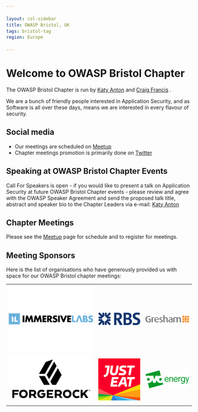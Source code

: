 ```yaml
---

layout: col-sidebar
title: OWASP Bristol, UK
tags: bristol-tag
region: Europe

---
```


# Welcome to OWASP Bristol Chapter 

The OWASP Bristol Chapter  is  run by [Katy Anton](mailto:katy.anton@owasp.org) and [Craig Francis](mailto:craig.francis@owasp.org) .

We are  a bunch of friendly people interested in Application Security, and as Software is all over these days, means we
are interested in every flavour of security. 

## Social media
* Our meetings are scheduled on [Meetup](https://www.meetup.com/OWASP-Bristol/) 
* Chapter meetings promotion is primarily done on [Twitter](https://twitter.com/OWASPBristol)

## Speaking at OWASP Bristol Chapter Events
Call For Speakers is open - if you would like to present a talk on Application Security at future OWASP Bristol Chapter
events - please review and agree with the OWASP Speaker Agreement and send the proposed talk title, abstract and speaker
bio to the Chapter Leaders via e-mail: [Katy Anton](mailto:katy.anton@owasp.org) 

## Chapter Meetings
Please see the [Meetup](https://www.meetup.com/owasp-bristol/) page for schedule and to register for meetings. 

## Meeting Sponsors
Here is the list of organisations who have generously provided us with space for our OWASP Bristol chapter meetings:

<table cellpadding="10" cellspacing="0" border="0">
<tr>
<td>
<img src="assets/images/ImmersiveLabsLogo.png" alt="ImmersiveLabsLogo"/>
</td>
<td>
<img src="assets/images/RBSLogo.png" alt="RBSLogo"/>
</td>
<td>
<img src="assets/images/GreshamTechnologiesLogo.png" alt="GreshamTechnologiesLogo"/>
</td>
</tr>
<tr>
<td>
<img src="assets/images/ForgeRockLogo.png" alt="ForgeRockLogo"/>
</td>
<td>
<img src="assets/images/JustEatLogo.png" alt="JustEatLogo"/>
</td>
<td>
<img src="assets/images/OvoLogo.png" alt="OvoLogo"/>
</td>
</tr>
</table>

